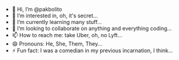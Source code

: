 - 👋 Hi, I’m @pakbolito
- 👀 I’m interested in, oh, it's secret...
- 🌱 I’m currently learning many stuff...
- 💞️ I’m looking to collaborate on anything and everything coding...
- 📫 How to reach me: take Uber, oh, no Lyft...
- 😄 Pronouns: He, She, Them, They...
- ⚡ Fun fact: I was a comedian in my previous incarnation, I think...

<!---
pakbolito/pakbolito is a ✨ special ✨ repository because its `README.md` (this file) appears on your GitHub profile.
You can click the Preview link to take a look at your changes.
--->
